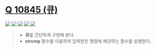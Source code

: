 # [Q 10845 (큐)](https://www.acmicpc.net/problem/10845)

<img src="https://img.shields.io/badge/Level-Silver 4-lightgrey"> <img src="https://img.shields.io/badge/Memory-1504%20KB-blue"> <img src="https://img.shields.io/badge/Time-0%20ms-brightgreen"> <img src="https://img.shields.io/badge/Length-1010%20B-red"> <img src="https://img.shields.io/badge/Language-C-blueviolet">



> - **큐**를 간단하게 구현해 본다.
> - **strcmp** 함수를 이용하여 입력받은 명령에 해당하는 함수를 실행한다.
